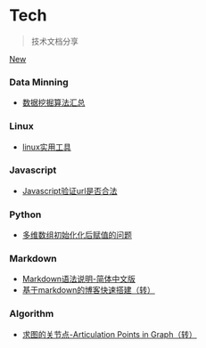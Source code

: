 # Tech

> 技术文档分享

<a  class="markdown-button" href="newBlog.md">New</a>

### Data Minning

- [数据挖掘算法汇总](datamining/数据挖掘算法汇总.md)

### Linux

- [linux实用工具](linux/linux实用工具.md)

### Javascript

- [Javascript验证url是否合法](js/javascript验证url是否合法.md)

### Python

- [多维数组初始化化后赋值的问题](python/多维数组初始化化后赋值的问题.md)

### Markdown

- [Markdown语法说明-简体中文版](markdown/markdown-usage.md)
- [基于markdown的博客快速搭建（转）](markdown/基于markdown博客搭建.md)

### Algorithm

- [求图的关节点-Articulation Points in Graph（转）](algorithm/求图的关节点.md)
